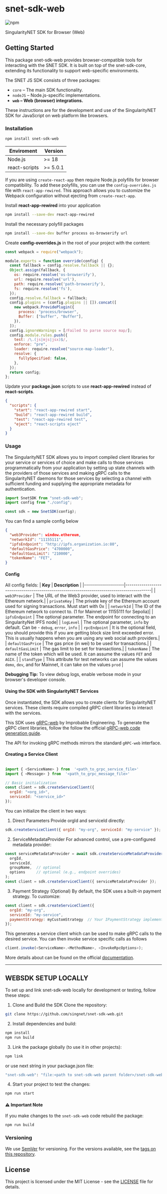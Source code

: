 # snet-sdk-web

![npm](https://img.shields.io/npm/v/snet-sdk-web.svg)

SingularityNET SDK for Browser (Web)

## Getting Started
This package snet-sdk-web provides browser-compatible tools for interacting with the SNET SDK. It is built on top of the snet-sdk-core, extending its functionality to support web-specific environments.

The SNET JS SDK consists of three packages:

- `core` – The main SDK functionality.
- `nodeJS` – Node.js-specific implementations.
- **`web` – Web (browser) integrations.**

These instructions are for the development and use of the SingularityNET SDK for JavaScript on web platform like browsers.

### Installation

```bash
npm install snet-sdk-web
```

| Enviroment | Version |
| -------| --------------- |
| Node.js | >= 18  |
| react-scripts | >= 5.0.1  |


If you are using `create-react-app` then require Node.js polyfills for browser compatibility. To add these polyfills, you can use the `config-overrides.js` file with `react-app-rewired`. This approach allows you to customize the Webpack configuration without ejecting from `create-react-app`.

Install **react-app-rewired** into your application

```bash
npm install --save-dev react-app-rewired
```

Install the necessary polyfill packages

```bash
npm install --save-dev buffer process os-browserify url
```

Create **config-overrides.js** in the root of your project with the content:

```javascript
const webpack = require("webpack");

module.exports = function override(config) {
  const fallback = config.resolve.fallback || {};
  Object.assign(fallback, {
    os: require.resolve('os-browserify'),
    url: require.resolve('url'),
    path: require.resolve('path-browserify'),
    fs: require.resolve('fs'),
  });
  config.resolve.fallback = fallback;
  config.plugins = (config.plugins || []).concat([
    new webpack.ProvidePlugin({
      process: "process/browser",
      Buffer: ["buffer", "Buffer"],
    }),
  ]);
  config.ignoreWarnings = [/Failed to parse source map/];
  config.module.rules.push({
    test: /\.(js|mjs|jsx)$/,
    enforce: "pre",
    loader: require.resolve("source-map-loader"),
    resolve: {
      fullySpecified: false,
    },
  });
  return config;
};
```

Update your **package.json** scripts to use **react-app-rewired** instead of **react-scripts**.

```json
{
  "scripts": {
    "start": "react-app-rewired start",
    "build": "react-app-rewired build",
    "test": "react-app-rewired test",
    "eject": "react-scripts eject"
  }
}
```

### Usage

The SingularityNET SDK allows you to import compiled client libraries for your service or services of choice and make calls to those services programmatically from your application by setting up state channels with the providers of those services and making gRPC calls to the SingularityNET daemons for those services by selecting a channel with sufficient funding and supplying the appropriate metadata for authentication.

```javascript
import SnetSDK from "snet-sdk-web";
import config from "./config";

const sdk = new SnetSDK(config);
```

You can find a sample config below

```json
{
  "web3Provider": window.ethereum,
  "networkId": "11155111",
  "ipfsEndpoint": "http://ipfs.organization.io:80",
  "defaultGasPrice": "4700000",
  "defaultGasLimit": "210000",
  "tokenName": "FET",
}

```

#### Config

All config fields:
| **Key**            | **Description**                                                                           |
|--------------------|-------------------------------------------------------------------------------------------|
| `web3Provider`     | The URL of the Web3 provider, used to interact with the Ethereum network.|
| `privateKey`       | The private key of the Ethereum account used for signing transactions. Must start with 0x |
| `networkId`        | The ID of the Ethereum network to connect to. (1 for Mainnet or 11155111 for Sepolia)|
| `ipfsEndpoint`     | The optional parameter. The endpoint for connecting to an SingularityNet IPFS node|
| `logLevel`        | The optional parameter, `info` by default. Can be -	`debug`, `error`, `info` |
| `rpcEndpoint`     | It is the optional field, you should provide this if you are getting block size limit exceeded error. This is usually happens when you are using any web social auth providers.|
| `defaultGasPrice`  | The gas price (in wei) to be used for transactions.|
| `defaultGasLimit`  | The gas limit to be set for transactions.|
| `tokenName`  | The name of the token which will be used. It can assume the values `FET` and `AGIX`. |
| `standType`  | This attribute for test networks can assume the values `demo`, `dev`, and for Mainnet, it can take on the values `prod` |

**Debugging Tip:** To view debug logs, enable verbose mode in your browser's developer console.

#### Using the SDK with SingularityNET Services

Once instantiated, the SDK allows you to create clients for SingularityNET services. These clients require compiled gRPC client libraries to interact with the services.

This SDK uses [gRPC-web](https://github.com/improbable-eng/grpc-web) by Improbable Engineering. To generate the gRPC client libraries, follow the follow the official [gRPC-web code generation guide](https://github.com/improbable-eng/grpc-web/tree/master/client/grpc-web).

The API for invoking gRPC methods mirrors the standard `gRPC-web` interface.

#### Creating a Service Client

```javascript

import { <ServiceName> } from  '<path_to_grpc_service_file>'
import { <Message> } from  '<path_to_grpc_message_file>'

// Basic initialization
const client = sdk.createServiceClient({
  orgId: "<org_id>",
  serviceId: "<service_id>"
});

```
You can initialize the client in two ways:

1. Direct Parameters
Provide orgId and serviceId directly:

```javascript
sdk.createServiceClient({ orgId: "my-org", serviceId: "my-service" });
```
2. ServiceMetadataProvider
For advanced control, use a pre-configured metadata provider:

```javascript
const serviceMetadataProvider = await sdk.createServiceMetadataProvider(
  orgId,
  serviceId,
  groupName,  // optional
  options     // optional (e.g., endpoint overrides)
);
const client = sdk.createServiceClient({ serviceMetadataProvider });
```
3. Payment Strategy (Optional)
By default, the SDK uses a built-in payment strategy. To customize:

```javascript
const client = sdk.createServiceClient({
  orgId: "my-org",
  serviceId: "my-service",
  paymentStrategy: myCustomStrategy  // Your IPaymentStrategy implementation
});
```

This generates a service client which can be used to make gRPC calls to the desired service.
You can then invoke service specific calls as follows

```javascript
client.invoke(<ServiceName>.<MethodName>, <InvokeRpcOptions>);
```

More details about can be found on the official [documentation](https://github.com/improbable-eng/grpc-web/blob/master/client/grpc-web/docs/invoke.md#invokerpcoptions).

---

## WEBSDK SETUP LOCALLY

To set up and link snet-sdk-web locally for development or testing, follow these steps:

1. Clone and Build the SDK
Clone the repository:
```bash
git clone https://github.com/singnet/snet-sdk-web.git
```

2. Install dependencies and build:

```bash
npm install
npm run build
```

3. Link the package globally (to use it in other projects):
```bash
npm link
```

or use next string in your package.json file:
```bash
"snet-sdk-web": "file:<path to snet-sdk-web parent folder>/snet-sdk-web/dist"
```

4. Start your project to test the changes:

```bash
npm run start
```

#### ⚠️ Important Note
If you make changes to the `snet-sdk-web` code rebuild the package:

```bash
npm run build
```

### Versioning

We use [SemVer](http://semver.org/) for versioning. For the versions available, see the
[tags on this repository](https://github.com/singnet/snet-sdk-js/tags).

## License

This project is licensed under the MIT License - see the
[LICENSE](https://github.com/singnet/snet-sdk-js/blob/master/LICENSE) file for details.
